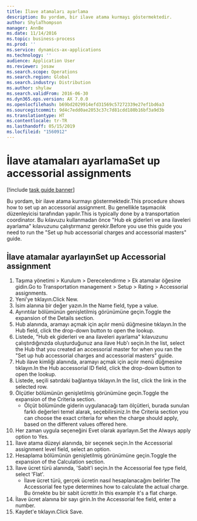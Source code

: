 ```yaml
---
title: İlave atamaları ayarlama
description: Bu yordam, bir ilave atama kurmayı göstermektedir.
author: ShylaThompson
manager: AnnBe
ms.date: 11/14/2016
ms.topic: business-process
ms.prod: ''
ms.service: dynamics-ax-applications
ms.technology: ''
audience: Application User
ms.reviewer: josaw
ms.search.scope: Operations
ms.search.region: Global
ms.search.industry: Distribution
ms.author: shylaw
ms.search.validFrom: 2016-06-30
ms.dyn365.ops.version: AX 7.0.0
ms.openlocfilehash: b69bd2029914efd31569c57272339e27ef1bd6a3
ms.sourcegitcommit: 9d4c7edd0ae2053c37c7d81cdd180b16bf3a9d3b
ms.translationtype: HT
ms.contentlocale: tr-TR
ms.lasthandoff: 05/15/2019
ms.locfileid: "1560912"
---
```

# <a name="set-up-accessorial-assignments"></a><span data-ttu-id="259a0-103">İlave atamaları ayarlama</span><span class="sxs-lookup"><span data-stu-id="259a0-103">Set up accessorial assignments</span></span>

[!include [task guide banner](../../includes/task-guide-banner.md)]

<span data-ttu-id="259a0-104">Bu yordam, bir ilave atama kurmayı göstermektedir.</span><span class="sxs-lookup"><span data-stu-id="259a0-104">This procedure shows how to set up an accessorial assignment.</span></span> <span data-ttu-id="259a0-105">Bu genellikle taşımacılık düzenleyicisi tarafından yapılır.</span><span class="sxs-lookup"><span data-stu-id="259a0-105">This is typically done by a transportation coordinator.</span></span> <span data-ttu-id="259a0-106">Bu kılavuzu kullanmadan önce "Hub ek giderleri ve ana ilaveleri ayarlama" kılavuzunu çalıştırmanız gerekir.</span><span class="sxs-lookup"><span data-stu-id="259a0-106">Before you use this guide you need to run the "Set up hub accessorial charges and accessorial masters" guide.</span></span>


## <a name="set-up-accessorial-assignment"></a><span data-ttu-id="259a0-107">İlave atamalar ayarlayın</span><span class="sxs-lookup"><span data-stu-id="259a0-107">Set up Accessorial assignment</span></span>
1. <span data-ttu-id="259a0-108">Taşıma yönetimi > Kurulum > Derecelendirme > Ek atamalar öğesine gidin.</span><span class="sxs-lookup"><span data-stu-id="259a0-108">Go to Transportation management > Setup > Rating > Accessorial assignments.</span></span>
2. <span data-ttu-id="259a0-109">Yeni'ye tıklayın.</span><span class="sxs-lookup"><span data-stu-id="259a0-109">Click New.</span></span>
3. <span data-ttu-id="259a0-110">İsim alanına bir değer yazın.</span><span class="sxs-lookup"><span data-stu-id="259a0-110">In the Name field, type a value.</span></span>
4. <span data-ttu-id="259a0-111">Ayrıntılar bölümünün genişletilmiş görünümüne geçin.</span><span class="sxs-lookup"><span data-stu-id="259a0-111">Toggle the expansion of the Details section.</span></span>
5. <span data-ttu-id="259a0-112">Hub alanında, aramayı açmak için açılır menü düğmesine tıklayın.</span><span class="sxs-lookup"><span data-stu-id="259a0-112">In the Hub field, click the drop-down button to open the lookup.</span></span>
6. <span data-ttu-id="259a0-113">Listede, "Hub ek giderleri ve ana ilaveleri ayarlama" kılavuzunu çalıştırdığınızda oluşturduğunuz ana ilave Hub'ı seçin.</span><span class="sxs-lookup"><span data-stu-id="259a0-113">In the list, select the Hub that you created an accessorial master for when you ran the "Set up hub accessorial charges and accessorial masters" guide.</span></span> 
7. <span data-ttu-id="259a0-114">Hub ilave kimliği alanında, aramayı açmak için açılır menü düğmesine tıklayın.</span><span class="sxs-lookup"><span data-stu-id="259a0-114">In the Hub accessorial ID field, click the drop-down button to open the lookup.</span></span>
8. <span data-ttu-id="259a0-115">Listede, seçili satırdaki bağlantıya tıklayın.</span><span class="sxs-lookup"><span data-stu-id="259a0-115">In the list, click the link in the selected row.</span></span>
9. <span data-ttu-id="259a0-116">Ölçütler bölümünün genişletilmiş görünümüne geçin.</span><span class="sxs-lookup"><span data-stu-id="259a0-116">Toggle the expansion of the Criteria section.</span></span>
    * <span data-ttu-id="259a0-117">Ölçüt bölümünde giderin uygulanacağı tam ölçütleri, burada sunulan farklı değerleri temel alarak, seçebilirsiniz.</span><span class="sxs-lookup"><span data-stu-id="259a0-117">In the Criteria section you can choose the exact criteria for when the charge should apply, based on the different values offered here.</span></span>  
10. <span data-ttu-id="259a0-118">Her zaman uygula seçeneğini Evet olarak ayarlayın.</span><span class="sxs-lookup"><span data-stu-id="259a0-118">Set the Always apply option to Yes.</span></span>
11. <span data-ttu-id="259a0-119">İlave atama düzeyi alanında, bir seçenek seçin.</span><span class="sxs-lookup"><span data-stu-id="259a0-119">In the Accessorial assignment level field, select an option.</span></span>
12. <span data-ttu-id="259a0-120">Hesaplama bölümünün genişletilmiş görünümüne geçin.</span><span class="sxs-lookup"><span data-stu-id="259a0-120">Toggle the expansion of the Calculation section.</span></span>
13. <span data-ttu-id="259a0-121">İlave ücret türü alanında, 'Sabit'i seçin.</span><span class="sxs-lookup"><span data-stu-id="259a0-121">In the Accessorial fee type field, select 'Flat'.</span></span>
    * <span data-ttu-id="259a0-122">İlave ücret türü, gerçek ücretin nasıl hesaplanacağını belirler.</span><span class="sxs-lookup"><span data-stu-id="259a0-122">The Accessorial fee type determines how to calculate the actual charge.</span></span> <span data-ttu-id="259a0-123">Bu örnekte bu bir sabit ücrettir.</span><span class="sxs-lookup"><span data-stu-id="259a0-123">In this example it's a flat charge.</span></span>  
14. <span data-ttu-id="259a0-124">İlave ücret alanına bir sayı girin.</span><span class="sxs-lookup"><span data-stu-id="259a0-124">In the Accessorial fee field, enter a number.</span></span>
15. <span data-ttu-id="259a0-125">Kaydet'e tıklayın.</span><span class="sxs-lookup"><span data-stu-id="259a0-125">Click Save.</span></span>

